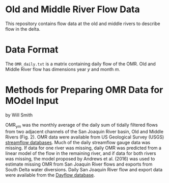 # Old and Middle River Flow Data
This repository contains flow data at the old and middle rivers to describe flow in the delta. 

# Data Format 
The `OMR_daily.txt` is a matrix containing daily flow of the OMR.  Old and Middle River flow has dimensions year _y_ and month _m_. 

# Methods for Preparing OMR Data for MOdel Input
by Will Smith 

OMR<sub>ym</sub> was the monthly average of the daily sum of tidally filtered flows from two adjacent channels 
of the San Joaquin River basin, Old and Middle Rivers (Fig. 2). OMR data were available from US Geological Survey 
(USGS) [streamflow databases](https://waterdata.usgs.gov). Much of the daily streamflow gauge data was missing. 
If data for one river was missing, daily OMR was predicted from a linear model of the flow in the remaining river, 
and if data for both rivers was missing, the model proposed by Andrews et al. (2016) was used to estimate missing 
OMR from San Joaquin River flows and exports from South Delta water diversions. Daily San Joaquin River flow and 
export data were available from the [Dayflow database](https://data.cnra.ca.gov/dataset/dayflow).
